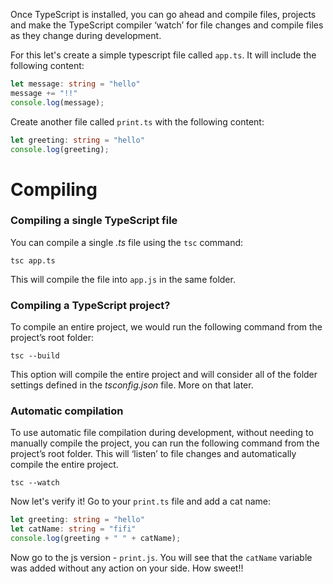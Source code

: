 Once TypeScript is installed, you can go ahead and compile files, projects and make the TypeScript compiler ‘watch’ for file changes and compile files as they change during development.

For this let's create a simple typescript file called `app.ts`.
It will include the following content:
```typescript
let message: string = "hello"
message += "!!"
console.log(message);
```

Create another file called `print.ts` with the following content:
```typescript
let greeting: string = "hello"
console.log(greeting);
```

# Compiling

### Compiling a single TypeScript file
You can compile a single *.ts* file using the `tsc` command:
```
tsc app.ts
```
This will compile the file into `app.js` in the same folder.

### Compiling a TypeScript project?
To compile an entire project, we would run the following command from the project’s root folder:
```
tsc --build
```

This option will compile the entire project and will consider all of the folder settings defined in the *tsconfig.json* file. More on that later.

### Automatic compilation
To use automatic file compilation during development, without needing to manually compile the project, you can run the following command from the project’s root folder. This will ‘listen’ to file changes and automatically compile the entire project.
```
tsc --watch
```
Now let's verify it!
Go to your `print.ts` file and add a cat name:
```typescript
let greeting: string = "hello"
let catName: string = "fifi"
console.log(greeting + " " + catName);
```
Now go to the js version - `print.js`. You will see that the `catName` variable was added without any action on your side. 
How sweet!!